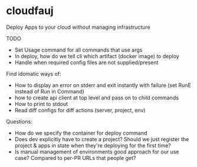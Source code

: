 # cloudfauj
Deploy Apps to your cloud without managing infrastructure

TODO
- Set Usage command for all commands that use args
- In deploy, how do we tell cli which artifact (docker image) to deploy
- Handle when required config files are not supplied/present

Find idomatic ways of:
- How to display an error on stderr and exit instantly with failure (set RunE instead of Run in Command)
- how to create api client at top level and pass on to child commands 
- How to print to stdout
- Read diff configs for diff actions (server, project, env)

Questions:
- How do we specify the container for deploy command
- Does dev explicitly have to create a project? Should we just register the project & apps in state when they're deploying for the first time?
- Is manual management of environments good approach for our use case? Compared to per-PR URLs that people get?
